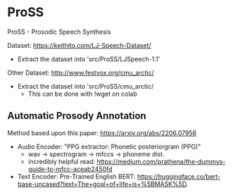 # ProSS
ProSS - Prosodic Speech Synthesis 


Dataset: https://keithito.com/LJ-Speech-Dataset/
- Extract the dataset into 'src/ProSS/LJSpeech-1.1'

Other Dataset: http://www.festvox.org/cmu_arctic/
- Extract the dataset into 'src/ProSS/cmu_arctic/
    - This can be done with !wget on colab

## Automatic Prosody Annotation
Method based upon this paper: https://arxiv.org/abs/2206.07956
- Audio Encoder: "PPG extractor: Phonetic posteriorgram (PPG)"
    - wav -> spectrogram -> mfccs -> phoneme dist.
    - incredibly helpful read: https://medium.com/prathena/the-dummys-guide-to-mfcc-aceab2450fd
- Text Encoder: Pre-Trained English BERT: https://huggingface.co/bert-base-uncased?text=The+goal+of+life+is+%5BMASK%5D.


